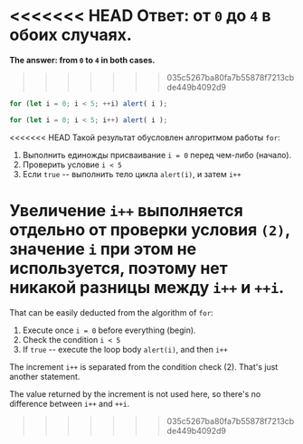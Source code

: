 <<<<<<< HEAD
**Ответ: от `0` до `4` в обоих случаях.**
=======
**The answer: from `0` to `4` in both cases.**
>>>>>>> 035c5267ba80fa7b55878f7213cbde449b4092d9

```js run
for (let i = 0; i < 5; ++i) alert( i );

for (let i = 0; i < 5; i++) alert( i );
```

<<<<<<< HEAD
Такой результат обусловлен алгоритмом работы `for`:

1. Выполнить единожды присваивание `i = 0` перед чем-либо (начало).
2. Проверить условие `i < 5`
3. Если `true` -- выполнить тело цикла `alert(i)`, и затем `i++`

Увеличение `i++` выполняется отдельно от проверки условия `(2)`, значение `i` при этом не используется, поэтому нет никакой разницы между `i++` и `++i`.
=======
That can be easily deducted from the algorithm of `for`:

1. Execute once `i = 0` before everything (begin).
2. Check the condition `i < 5`
3. If `true` -- execute the loop body `alert(i)`, and then `i++`

The increment `i++` is separated from the condition check (2). That's just another statement.

The value returned by the increment is not used here, so there's no difference between `i++` and `++i`.
>>>>>>> 035c5267ba80fa7b55878f7213cbde449b4092d9
